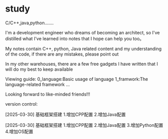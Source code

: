 # study
C/C++,java,python.......

I'm a development engineer who dreams of becoming an architect, so I've distilled what I've learned into notes that I hope can help you too。

My notes contain C++, python, Java related content and my understanding of the code, if there are any mistakes, please point out

In my other warehouses, there are a few free gadgets I have written that I will do my best to keep available



Viewing guide:
0_language:Basic usage of language
1_framwork:The language-related framework
...


Looking forward to like-minded friends!!!

version control:

[2025-03-30]
基础框架搭建
1.增加CPP配置
2.增加Java配置

[2025-03-30]
基础框架搭建
1.增加CPP配置
2.增加Java配置
3.增加Python配置
4.增加OS配置